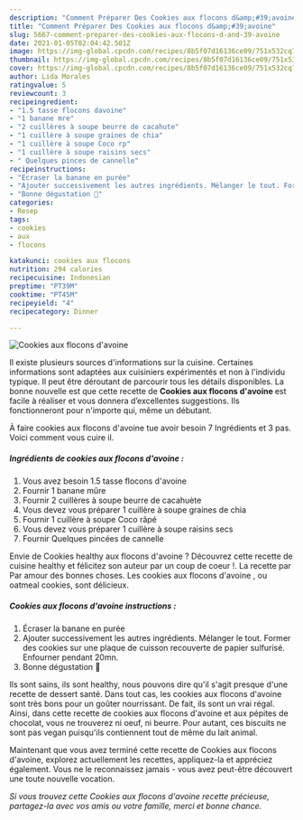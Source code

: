 ```yaml
---
description: "Comment Préparer Des Cookies aux flocons d&amp;#39;avoine"
title: "Comment Préparer Des Cookies aux flocons d&amp;#39;avoine"
slug: 5667-comment-preparer-des-cookies-aux-flocons-d-and-39-avoine
date: 2021-01-05T02:04:42.501Z
image: https://img-global.cpcdn.com/recipes/8b5f07d16136ce09/751x532cq70/cookies-aux-flocons-davoine-photo-principale-de-la-recette.jpg
thumbnail: https://img-global.cpcdn.com/recipes/8b5f07d16136ce09/751x532cq70/cookies-aux-flocons-davoine-photo-principale-de-la-recette.jpg
cover: https://img-global.cpcdn.com/recipes/8b5f07d16136ce09/751x532cq70/cookies-aux-flocons-davoine-photo-principale-de-la-recette.jpg
author: Lida Morales
ratingvalue: 5
reviewcount: 3
recipeingredient:
- "1.5 tasse flocons davoine"
- "1 banane mre"
- "2 cuillères à soupe beurre de cacahute"
- "1 cuillère à soupe graines de chia"
- "1 cuillère à soupe Coco rp"
- "1 cuillère à soupe raisins secs"
- " Quelques pinces de cannelle"
recipeinstructions:
- "Écraser la banane en purée"
- "Ajouter successivement les autres ingrédients. Mélanger le tout. Former des cookies sur une plaque de cuisson recouverte de papier sulfurisé. Enfourner pendant 20mn."
- "Bonne dégustation 🤗"
categories:
- Resep
tags:
- cookies
- aux
- flocons

katakunci: cookies aux flocons 
nutrition: 294 calories
recipecuisine: Indonesian
preptime: "PT39M"
cooktime: "PT45M"
recipeyield: "4"
recipecategory: Dinner

---
```



![Cookies aux flocons d&#39;avoine](https://img-global.cpcdn.com/recipes/8b5f07d16136ce09/751x532cq70/cookies-aux-flocons-davoine-photo-principale-de-la-recette.jpg)

Il existe plusieurs sources d'informations sur la cuisine. Certaines informations sont adaptées aux cuisiniers expérimentés et non à l'individu typique. Il peut être déroutant de parcourir tous les détails disponibles. La bonne nouvelle est que cette recette de <strong> Cookies aux flocons d&#39;avoine </strong> est facile à réaliser et vous donnera d’excellentes suggestions. Ils fonctionneront pour n'importe qui, même un débutant.

<!--inarticleads1-->

À faire cookies aux flocons d&#39;avoine tue avoir besoin 7 Ingrédients et 3 pas. Voici comment vous cuire il.

##### Ingrédients de cookies aux flocons d&#39;avoine :

1. Vous avez besoin 1.5 tasse flocons d&#39;avoine
1. Fournir 1 banane mûre
1. Fournir 2 cuillères à soupe beurre de cacahuète
1. Vous devez vous préparer 1 cuillère à soupe graines de chia
1. Fournir 1 cuillère à soupe Coco râpé
1. Vous devez vous préparer 1 cuillère à soupe raisins secs
1. Fournir  Quelques pincées de cannelle


Envie de Cookies healthy aux flocons d&#39;avoine ? Découvrez cette recette de cuisine healthy et félicitez son auteur par un coup de coeur !. La recette par Par amour des bonnes choses. Les cookies aux flocons d&#39;avoine , ou oatmeal cookies, sont délicieux. 

<!--inarticleads2-->

##### Cookies aux flocons d&#39;avoine instructions :

1. Écraser la banane en purée
1. Ajouter successivement les autres ingrédients. Mélanger le tout. Former des cookies sur une plaque de cuisson recouverte de papier sulfurisé. Enfourner pendant 20mn.
1. Bonne dégustation 🤗


Ils sont sains, ils sont healthy, nous pouvons dire qu&#39;il s&#39;agit presque d&#39;une recette de dessert santé. Dans tout cas, les cookies aux flocons d&#39;avoine sont très bons pour un goûter nourrissant. De fait, ils sont un vrai régal. Ainsi, dans cette recette de cookies aux flocons d&#39;avoine et aux pépites de chocolat, vous ne trouverez ni oeuf, ni beurre. Pour autant, ces biscuits ne sont pas vegan puisqu&#39;ils contiennent tout de même du lait animal. 

<!--inarticleads1-->

<p>
Maintenant que vous avez terminé cette recette de Cookies aux flocons d&#39;avoine, explorez actuellement les recettes, appliquez-la et appréciez également. Vous ne le reconnaissez jamais - vous avez peut-être découvert une toute nouvelle vocation.
</p>

<p>
<i>Si vous trouvez cette Cookies aux flocons d&#39;avoine recette précieuse, partagez-la avec vos amis ou votre famille, merci et bonne chance.</i>
</p>
